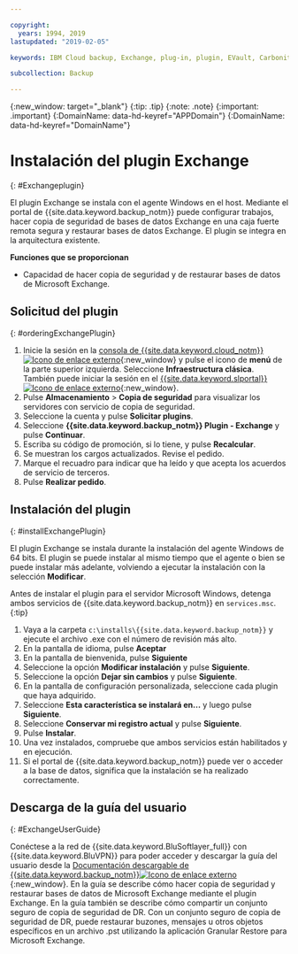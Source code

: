 ```yaml
---

copyright:
  years: 1994, 2019
lastupdated: "2019-02-05"

keywords: IBM Cloud backup, Exchange, plug-in, plugin, EVault, Carbonite

subcollection: Backup

---
```

{:new_window: target="_blank"}
{:tip: .tip}
{:note: .note}
{:important: .important}
{:DomainName: data-hd-keyref="APPDomain"}
{:DomainName: data-hd-keyref="DomainName"}

# Instalación del plugin Exchange
{: #Exchangeplugin}

El plugin Exchange se instala con el agente Windows en el host. Mediante el portal de {{site.data.keyword.backup_notm}} puede configurar trabajos, hacer copia de seguridad de bases de datos Exchange en una caja fuerte remota segura y restaurar bases de datos Exchange. El plugin se integra en la arquitectura existente.

**Funciones que se proporcionan**

- Capacidad de hacer copia de seguridad y de restaurar bases de datos de Microsoft Exchange.

## Solicitud del plugin
{: #orderingExchangePlugin}

1. Inicie la sesión en la [consola de {{site.data.keyword.cloud_notm}} ![Icono de enlace externo](../../icons/launch-glyph.svg "Icono de enlace externo")](https://{DomainName}){:new_window} y pulse el icono de **menú** de la parte superior izquierda. Seleccione **Infraestructura clásica**.<br/>
   También puede iniciar la sesión en el [{{site.data.keyword.slportal}} ![Icono de enlace externo](../../icons/launch-glyph.svg "Icono de enlace externo")](https://control.softlayer.com/){:new_window}.
2. Pulse **Almacenamiento** > **Copia de seguridad** para visualizar los servidores con servicio de copia de seguridad.
3. Seleccione la cuenta y pulse **Solicitar plugins**.
4. Seleccione **{{site.data.keyword.backup_notm}} Plugin - Exchange** y pulse **Continuar**.
5. Escriba su código de promoción, si lo tiene, y pulse **Recalcular**.
6. Se muestran los cargos actualizados. Revise el pedido.
7. Marque el recuadro para indicar que ha leído y que acepta los acuerdos de servicio de terceros.
8. Pulse **Realizar pedido**.

## Instalación del plugin
{: #installExchangePlugin}

El plugin Exchange se instala durante la instalación del agente Windows de 64 bits. El plugin se puede instalar al mismo tiempo que el agente o bien se puede instalar más adelante, volviendo a ejecutar la instalación con la selección **Modificar**.

Antes de instalar el plugin para el servidor Microsoft Windows, detenga ambos servicios de {{site.data.keyword.backup_notm}} en `services.msc`.
{:tip}

1. Vaya a la carpeta `c:\installs\{{site.data.keyword.backup_notm}}` y ejecute el archivo .exe con el número de revisión más alto.
2. En la pantalla de idioma, pulse **Aceptar**
3. En la pantalla de bienvenida, pulse **Siguiente**
4. Seleccione la opción **Modificar instalación** y pulse **Siguiente**.
5. Seleccione la opción **Dejar sin cambios** y pulse **Siguiente**.
6. En la pantalla de configuración personalizada, seleccione cada plugin que haya adquirido.
7. Seleccione **Esta característica se instalará en...** y luego pulse **Siguiente**.
8. Seleccione **Conservar mi registro actual** y pulse **Siguiente**.
9. Pulse **Instalar**.
10. Una vez instalados, compruebe que ambos servicios están habilitados y en ejecución.
11. Si el portal de {{site.data.keyword.backup_notm}} puede ver o acceder a la base de datos, significa que la instalación se ha realizado correctamente.

## Descarga de la guía del usuario
{: #ExchangeUserGuide}

Conéctese a la red de {{site.data.keyword.BluSoftlayer_full}} con {{site.data.keyword.BluVPN}} para poder acceder y descargar la guía del usuario desde la [Documentación descargable de {{site.data.keyword.backup_notm}}![Icono de enlace externo](../../icons/launch-glyph.svg "Icono de enlace externo")](http://downloads.service.softlayer.com/evault/Documentation/){:new_window}. En la guía se describe cómo hacer copia de seguridad y restaurar bases de datos de Microsoft Exchange mediante el plugin Exchange. En la guía también se describe cómo compartir un conjunto seguro de copia de seguridad de DR. Con un conjunto seguro de copia de seguridad de DR, puede restaurar buzones, mensajes u otros objetos específicos en un archivo .pst utilizando la aplicación Granular Restore para Microsoft Exchange.
